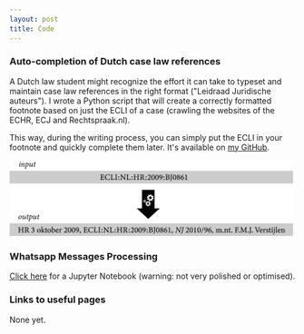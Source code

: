 ```yaml
---
layout: post
title: Code
---
```



### Auto-completion of Dutch case law references

A Dutch law student might recognize the effort it can take to typeset and maintain case law references in the right format ("Leidraad Juridische auteurs"). I wrote a Python script that will create a 
correctly formatted footnote based on just the ECLI of a case (crawling the websites of the ECHR, ECJ and Rechtspraak.nl). 

This way, during the writing process, you can simply put the ECLI in your footnote and quickly complete them later. 
It's available on <a href="https://github.com/jhvanstaalduinen/JuridischeVoetnoten">my GitHub</a>.


<img src="../assets/img/ecli-completer.png"
     style="width:500px" />


### Whatsapp Messages Processing

<a href="../assets/docs/whatsapp_export_processor.ipynb">Click here</a> for a Jupyter Notebook (warning: not very polished or optimised).


### Links to useful pages

None yet.